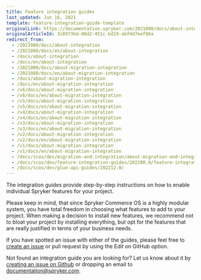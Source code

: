 ```yaml
---
title: Feature integration guides
last_updated: Jun 16, 2021
template: feature-integration-guide-template
originalLink: https://documentation.spryker.com/2021080/docs/about-integration
originalArticleId: 3c8973bd-80d2-451c-bd19-abfdd7eef96a
redirect_from:
  - /2021080/docs/about-integration
  - /2021080/docs/en/about-integration
  - /docs/about-integration
  - /docs/en/about-integration
  - /2021080/docs/about-migration-integration
  - /2021080/docs/en/about-migration-integration
  - /docs/about-migration-integration
  - /docs/en/about-migration-integration
  - /v6/docs/about-migration-integration
  - /v6/docs/en/about-migration-integration
  - /v5/docs/about-migration-integration
  - /v5/docs/en/about-migration-integration
  - /v4/docs/about-migration-integration
  - /v4/docs/en/about-migration-integration
  - /v3/docs/about-migration-integration
  - /v3/docs/en/about-migration-integration
  - /v2/docs/about-migration-integration
  - /v2/docs/en/about-migration-integration
  - /v1/docs/about-migration-integration
  - /v1/docs/en/about-migration-integration
  - /docs/scos/dev/migration-and-integration/about-migration-and-integration-guides.html
  - /docs/scos/dev/feature-integration-guides/202200.0/feature-integration-guides.html
  - /docs/scos/dev/glue-api-guides/202212.0/
---
```


The integration guides provide step-by-step instructions on how to enable individual Spryker features for your project.

Please keep in mind, that since Spryker Commerce OS is a highly modular system, you have total freedom in choosing what features to add to your project. When making a decision to install new features, we recommend not to bloat your project by installing everything, but opt for the features that are really justified in terms of your business needs.

If you have spotted an issue with either of the guides, please feel free to [create an issue](https://github.com/spryker/spryker-docs/issues) or pull request by using the Edit on GitHub option.

Not found an integration guide you are looking for? Let us know about it by [creating an issue on Github](https://github.com/spryker/spryker-docs/issues) or dropping an email to [documentation@spryker.com](mailto:documentation@spryker.com).
